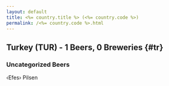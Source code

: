 ```yaml
---
layout: default
title: <%= country.title %> (<%= country.code %>)
permalink: /<%= country.code %>.html
---
```


## Turkey (TUR) - 1 Beers, 0 Breweries {#tr}



### Uncategorized Beers

‹Efes› Pilsen  



 
